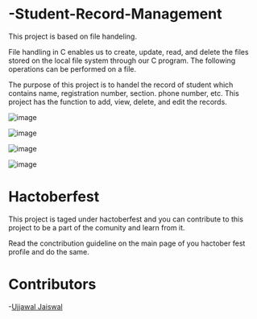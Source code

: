 # -Student-Record-Management
This project is based on file handeling.

File handling in C enables us to create, update, read, and delete the files stored on the local file system through our C program. The following operations can be performed on a file.

The purpose of this project is to handel the record of student which contains name, registration number, section. phone number, etc.
This project has the function to add, view, delete, and edit the records.

![image](https://user-images.githubusercontent.com/91370904/185593653-cb94d4c3-3ece-4ec3-9ff5-17f2f9a83933.png)

![image](https://user-images.githubusercontent.com/91370904/185594048-36e7b5a9-7208-4699-9362-d6e1a281c11f.png)

![image](https://user-images.githubusercontent.com/91370904/185594111-761be46c-6db1-43fd-a61a-f67358b97ae3.png)

![image](https://user-images.githubusercontent.com/91370904/185594145-22f76c87-4876-4e44-9ebe-748be2b83052.png)

# Hactoberfest

This project is taged under hactoberfest and you can contribute to this project to be a part of the comunity and learn from it.

Read the conctribution guideline on the main page of you hactober fest profile and do the same.

# Contributors

-[Ujjawal Jaiswal](https://github.com/Ujjawal0204)



